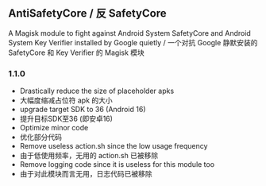 ## AntiSafetyCore / 反 SafetyCore
A Magisk module to fight against Android System SafetyCore and Android System Key Verifier installed by Google quietly / 一个对抗 Google 静默安装的 SafetyCore 和 Key Verifier 的 Magisk 模块

### 1.1.0

- Drastically reduce the size of placeholder apks
- 大幅度缩减占位符 apk 的大小
- upgrade target SDK to 36 (Android 16)
- 提升目标SDK至36 (即安卓16)
- Optimize minor code
- 优化部分代码
- Remove useless action.sh since the low usage frequency
- 由于低使用频率，无用的 action.sh 已被移除
- Remove logging code since it is useless for this module too
- 由于对此模块而言无用，日志代码已被移除

